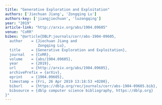 ```yaml
---
title: "Generative Exploration and Exploitation"
authors: ['Jiechuan Jiang', 'Zongqing Lu']
authors-key: ['jiangjiechuan', 'luzongqing']
year: "2019"
article-link: "http://arxiv.org/abs/1904.09605"
venue: "CoRR"
bibex: "@article{DBLP:journals/corr/abs-1904-09605,
  author    = {Jiechuan Jiang and
               Zongqing Lu},
  title     = {Generative Exploration and Exploitation},
  journal   = {CoRR},
  volume    = {abs/1904.09605},
  year      = {2019},
  url       = {http://arxiv.org/abs/1904.09605},
  archivePrefix = {arXiv},
  eprint    = {1904.09605},
  timestamp = {Fri, 26 Apr 2019 13:18:53 +0200},
  biburl    = {https://dblp.org/rec/journals/corr/abs-1904-09605.bib},
  bibsource = {dblp computer science bibliography, https://dblp.org}
}"
---
```

